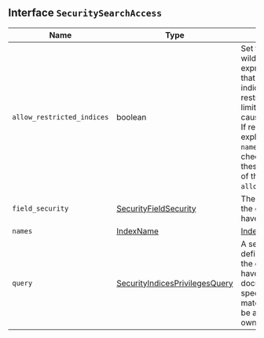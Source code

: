 ## Interface `SecuritySearchAccess`

| Name | Type | Description |
| - | - | - |
| `allow_restricted_indices` | boolean | Set to `true` if using wildcard or regular expressions for patterns that cover restricted indices. Implicitly, restricted indices have limited privileges that can cause pattern tests to fail. If restricted indices are explicitly included in the `names` list, Elasticsearch checks privileges against these indices regardless of the value set for `allow_restricted_indices`. |
| `field_security` | [SecurityFieldSecurity](./SecurityFieldSecurity.md) | The document fields that the owners of the role have read access to. |
| `names` | [IndexName](./IndexName.md) | [IndexName](./IndexName.md)[] | A list of indices (or index name patterns) to which the permissions in this entry apply. |
| `query` | [SecurityIndicesPrivilegesQuery](./SecurityIndicesPrivilegesQuery.md) | A search query that defines the documents the owners of the role have access to. A document within the specified indices must match this query for it to be accessible by the owners of the role. |
